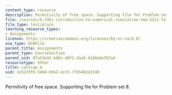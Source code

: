 ```yaml
---
content_type: resource
description: Permitivity of free space. Supporting file for Problem set 8.
file: /courses/6-336j-introduction-to-numerical-simulation-sma-5211-fall-2003/1e5233f65468b9a2acc57fb5402e21dd_calccap.m
file_type: text/plain
learning_resource_types:
- Assignments
license: https://creativecommons.org/licenses/by-nc-sa/4.0/
ocw_type: OCWFile
parent_title: Assignments
parent_type: CourseSection
parent_uid: 07a53e32-68bc-d0f1-3aa5-4168ebe767ad
resourcetype: Other
title: calccap.m
uid: 1e5233f6-5468-b9a2-acc5-7fb5402e21dd
---
```

Permitivity of free space. Supporting file for Problem set 8.